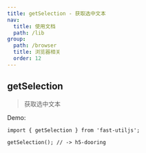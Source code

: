 ```yaml
---
title: getSelection - 获取选中文本
nav:
  title: 使用文档
  path: /lib
group:
  path: /browser
  title: 浏览器相关
  order: 12
---
```


## getSelection

> 获取选中文本

Demo:

```tsx | pure
import { getSelection } from 'fast-utiljs';

getSelection(); // -> h5-dooring
```

